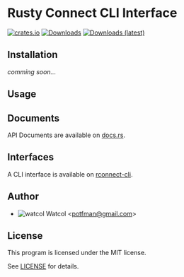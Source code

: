 # Rusty Connect CLI Interface
[![crates.io](https://img.shields.io/crates/v/rconnect-cli)](https://crates.io/crates/rconnect-cli)
[![Downloads](https://img.shields.io/crates/d/rconnect-cli)](https://crates.io/crates/rconnect-cli)
[![Downloads (latest)](https://img.shields.io/crates/dv/rconnect-cli)](https://crates.io/crates/rconnect-cli)

## Installation
*comming soon...*

## Usage

## Documents
API Documents are available on [docs.rs](https://docs.rs/rconnect).

## Interfaces
A CLI interface is available on [rconnect-cli](https://github.com/watcol/rconnect/blob/main/rconnect-cli).

## Author
- ![watcol](https://raw.githubusercontent.com/watcol/icons/main/32/normal.png) Watcol <<potfman@gmail.com>>

## License
This program is licensed under the MIT license.

See [LICENSE](https://github.com/watcol/rconnect/blob/main/LICENSE) for details.
